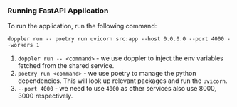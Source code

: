 ### Running FastAPI Application

To run the application, run the following command:
```shell
doppler run -- poetry run uvicorn src:app --host 0.0.0.0 --port 4000 --workers 1
```

1. `doppler run -- <command>` - we use doppler to inject the env variables fetched from the shared service.
2. `poetry run <command>` - we use poetry to manage the python dependencies. This will look up relevant packages and run the `uvicorn`.
3. `--port 4000` - we need to use `4000` as other services also use 8000, 3000 respectively.

